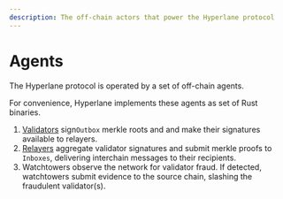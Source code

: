 ```yaml
---
description: The off-chain actors that power the Hyperlane protocol
---
```


# Agents

The Hyperlane protocol is operated by a set of off-chain agents.

For convenience, Hyperlane implements these agents as set of Rust binaries.

1. [Validators](validators.md) sign`Outbox` merkle roots and and make their signatures available to relayers.
2. [Relayers](relayer.md) aggregate validator signatures and submit merkle proofs to `Inboxes`, delivering interchain messages to their recipients.
3. Watchtowers observe the network for validator fraud. If detected, watchtowers submit evidence to the source chain, slashing the fraudulent validator(s).
